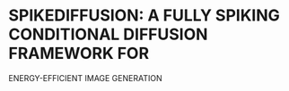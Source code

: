 # SPIKEDIFFUSION: A FULLY SPIKING CONDITIONAL DIFFUSION FRAMEWORK FOR
ENERGY-EFFICIENT IMAGE GENERATION

